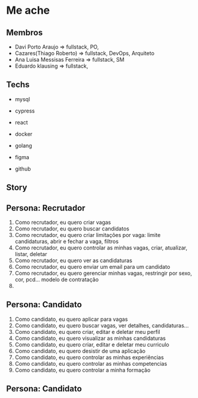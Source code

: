 # Me ache

## Membros
- Davi Porto Araujo => fullstack, PO,  
- Cazares(Thiago Roberto) => fullstack, DevOps, Arquiteto 
- Ana Luisa Messisas Ferreira => fullstack, SM
- Eduardo klausing => fullstack, 

## Techs 
- mysql
- cypress
- react
- docker
- golang

 
- figma
- github

## Story
## Persona: Recrutador
1. Como recrutador, eu quero criar vagas 
2. Como recrutador, eu quero buscar candidatos
3. Como recrutador, eu quero criar limitações por vaga: limite candidaturas, abrir e fechar a vaga, filtros
4. Como recrutador, eu quero controlar as minhas vagas, criar, atualizar, listar, deletar 
5. Como recrutador, eu quero ver as candidaturas 
6. Como recrutador, eu quero enviar um email para um candidato
7. Como recrutador, eu quero gerenciar minhas vagas, restringir por sexo, cor, pcd... modelo de contratação
8. 

## Persona: Candidato
1. Como candidato, eu quero aplicar para vagas
2. Como candidato, eu quero buscar vagas, ver detalhes, candidaturas...
3. Como candidato, eu quero criar, editar e deletar meu perfil
4. Como candidato, eu quero visualizar as minhas candidaturas 
5. Como candidato, eu quero criar, editar e deletar meu curriculo
6. Como candidato, eu quero desistir de uma aplicação 
7. Como candidato, eu quero controlar as minhas experiências
8. Como candidato, eu quero controlar as minhas competencias
9. Como candidato, eu quero controlar a minha formação 

## Persona: Candidato


